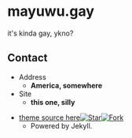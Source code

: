 # mayuwu.gay
it's kinda gay, ykno?


<!-- .slide -->

## Contact

- Address
  - **America, somewhere**
- Site
  - **this one, silly**


<!-- .slide vertical=true -->

- [theme source here](https://jekyll-theme-WuK.wu-kan.cn/)[![Star](https://img.shields.io/github/stars/wu-kan/wu-kan.github.io.svg)](https://github.com/wu-kan/wu-kan.github.io)[![Fork](https://img.shields.io/github/forks/wu-kan/wu-kan.github.io.svg)](https://github.com/wu-kan/wu-kan.github.io/fork)
  - Powered by Jekyll.
